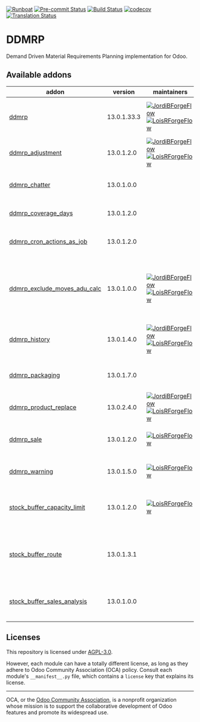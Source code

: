 
[![Runboat](https://img.shields.io/badge/runboat-Try%20me-875A7B.png)](https://runboat.odoo-community.org/builds?repo=OCA/ddmrp&target_branch=13.0)
[![Pre-commit Status](https://github.com/OCA/ddmrp/actions/workflows/pre-commit.yml/badge.svg?branch=13.0)](https://github.com/OCA/ddmrp/actions/workflows/pre-commit.yml?query=branch%3A13.0)
[![Build Status](https://github.com/OCA/ddmrp/actions/workflows/test.yml/badge.svg?branch=13.0)](https://github.com/OCA/ddmrp/actions/workflows/test.yml?query=branch%3A13.0)
[![codecov](https://codecov.io/gh/OCA/ddmrp/branch/13.0/graph/badge.svg)](https://codecov.io/gh/OCA/ddmrp)
[![Translation Status](https://translation.odoo-community.org/widgets/ddmrp-13-0/-/svg-badge.svg)](https://translation.odoo-community.org/engage/ddmrp-13-0/?utm_source=widget)

<!-- /!\ do not modify above this line -->

# DDMRP

Demand Driven Material Requirements Planning implementation for Odoo.

<!-- /!\ do not modify below this line -->

<!-- prettier-ignore-start -->

[//]: # (addons)

Available addons
----------------
addon | version | maintainers | summary
--- | --- | --- | ---
[ddmrp](ddmrp/) | 13.0.1.33.3 | [![JordiBForgeFlow](https://github.com/JordiBForgeFlow.png?size=30px)](https://github.com/JordiBForgeFlow) [![LoisRForgeFlow](https://github.com/LoisRForgeFlow.png?size=30px)](https://github.com/LoisRForgeFlow) | Demand Driven Material Requirements Planning
[ddmrp_adjustment](ddmrp_adjustment/) | 13.0.1.2.0 | [![JordiBForgeFlow](https://github.com/JordiBForgeFlow.png?size=30px)](https://github.com/JordiBForgeFlow) [![LoisRForgeFlow](https://github.com/LoisRForgeFlow.png?size=30px)](https://github.com/LoisRForgeFlow) | Allow to apply factor adjustments to buffers.
[ddmrp_chatter](ddmrp_chatter/) | 13.0.1.0.0 |  | Adds chatter and activities to stock buffers.
[ddmrp_coverage_days](ddmrp_coverage_days/) | 13.0.1.2.0 |  | Implements Coverage Days.
[ddmrp_cron_actions_as_job](ddmrp_cron_actions_as_job/) | 13.0.1.2.0 |  | Run DDMRP Buffer Calculation as jobs
[ddmrp_exclude_moves_adu_calc](ddmrp_exclude_moves_adu_calc/) | 13.0.1.0.0 | [![JordiBForgeFlow](https://github.com/JordiBForgeFlow.png?size=30px)](https://github.com/JordiBForgeFlow) [![LoisRForgeFlow](https://github.com/LoisRForgeFlow.png?size=30px)](https://github.com/LoisRForgeFlow) | Define additional rules to exclude certain moves from ADU calculation
[ddmrp_history](ddmrp_history/) | 13.0.1.4.0 | [![JordiBForgeFlow](https://github.com/JordiBForgeFlow.png?size=30px)](https://github.com/JordiBForgeFlow) [![LoisRForgeFlow](https://github.com/LoisRForgeFlow.png?size=30px)](https://github.com/LoisRForgeFlow) | Allow to store historical data of DDMRP buffers.
[ddmrp_packaging](ddmrp_packaging/) | 13.0.1.7.0 |  | DDMRP integration with packaging
[ddmrp_product_replace](ddmrp_product_replace/) | 13.0.2.4.0 | [![JordiBForgeFlow](https://github.com/JordiBForgeFlow.png?size=30px)](https://github.com/JordiBForgeFlow) [![LoisRForgeFlow](https://github.com/LoisRForgeFlow.png?size=30px)](https://github.com/LoisRForgeFlow) | Provides a assisting tool for product replacement.
[ddmrp_sale](ddmrp_sale/) | 13.0.1.2.0 | [![LoisRForgeFlow](https://github.com/LoisRForgeFlow.png?size=30px)](https://github.com/LoisRForgeFlow) | DDMRP integration with Sales app.
[ddmrp_warning](ddmrp_warning/) | 13.0.1.5.0 | [![LoisRForgeFlow](https://github.com/LoisRForgeFlow.png?size=30px)](https://github.com/LoisRForgeFlow) | Adds configuration warnings on stock buffers.
[stock_buffer_capacity_limit](stock_buffer_capacity_limit/) | 13.0.1.2.0 | [![LoisRForgeFlow](https://github.com/LoisRForgeFlow.png?size=30px)](https://github.com/LoisRForgeFlow) | Ensures that the limits of storage are never surpassed
[stock_buffer_route](stock_buffer_route/) | 13.0.1.3.1 |  | Allows to force a route to be used when procuring from Stock Buffers
[stock_buffer_sales_analysis](stock_buffer_sales_analysis/) | 13.0.1.0.0 |  | Allows to access the Sales Analysis from Stock Buffers

[//]: # (end addons)

<!-- prettier-ignore-end -->

## Licenses

This repository is licensed under [AGPL-3.0](LICENSE).

However, each module can have a totally different license, as long as they adhere to Odoo Community Association (OCA)
policy. Consult each module's `__manifest__.py` file, which contains a `license` key
that explains its license.

----
OCA, or the [Odoo Community Association](http://odoo-community.org/), is a nonprofit
organization whose mission is to support the collaborative development of Odoo features
and promote its widespread use.
